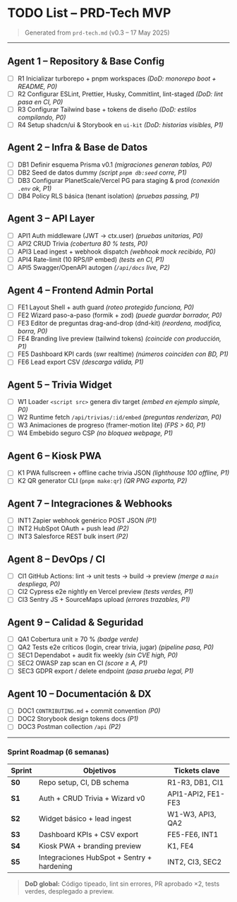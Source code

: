 # TODO List – PRD-Tech MVP

> Generated from `prd-tech.md` (v0.3 – 17 May 2025)

---

## Agent 1 – Repository & Base Config
- [ ] R1 Inicializar turborepo + pnpm workspaces *(DoD: monorepo boot + README, P0)*
- [ ] R2 Configurar ESLint, Prettier, Husky, Commitlint, lint-staged *(DoD: lint pasa en CI, P0)*
- [ ] R3 Configurar Tailwind base + tokens de diseño *(DoD: estilos compilando, P0)*
- [ ] R4 Setup shadcn/ui & Storybook en `ui-kit` *(DoD: historias visibles, P1)*

## Agent 2 – Infra & Base de Datos
- [ ] DB1 Definir esquema Prisma v0.1 *(migraciones generan tablas, P0)*
- [ ] DB2 Seed de datos dummy *(script `pnpm db:seed` corre, P1)*
- [ ] DB3 Configurar PlanetScale/Vercel PG para staging & prod *(conexión `.env` ok, P1)*
- [ ] DB4 Policy RLS básica (tenant isolation) *(pruebas passing, P1)*

## Agent 3 – API Layer
- [ ] API1 Auth middleware (JWT → ctx.user) *(pruebas unitarias, P0)*
- [ ] API2 CRUD Trivia *(cobertura 80 % tests, P0)*
- [ ] API3 Lead ingest + webhook dispatch *(webhook mock recibido, P0)*
- [ ] API4 Rate-limit (10 RPS/IP embed) *(tests en CI, P1)*
- [ ] API5 Swagger/OpenAPI autogen *(`/api/docs` live, P2)*

## Agent 4 – Frontend Admin Portal
- [ ] FE1 Layout Shell + auth guard *(roteo protegido funciona, P0)*
- [ ] FE2 Wizard paso-a-paso (formik + zod) *(puede guardar borrador, P0)*
- [ ] FE3 Editor de preguntas drag-and-drop (dnd-kit) *(reordena, modifica, borra, P0)*
- [ ] FE4 Branding live preview (tailwind tokens) *(coincide con producción, P1)*
- [ ] FE5 Dashboard KPI cards (swr realtime) *(números coinciden con BD, P1)*
- [ ] FE6 Lead export CSV *(descarga válida, P1)*

## Agent 5 – Trivia Widget
- [ ] W1 Loader `<script src>` genera div target *(embed en ejemplo simple, P0)*
- [ ] W2 Runtime fetch `/api/trivias/:id/embed` *(preguntas renderizan, P0)*
- [ ] W3 Animaciones de progreso (framer-motion lite) *(FPS > 60, P1)*
- [ ] W4 Embebido seguro CSP *(no bloquea webpage, P1)*

## Agent 6 – Kiosk PWA
- [ ] K1 PWA fullscreen + offline cache trivia JSON *(lighthouse 100 offline, P1)*
- [ ] K2 QR generator CLI (`pnpm make:qr`) *(QR PNG exporta, P2)*

## Agent 7 – Integraciones & Webhooks
- [ ] INT1 Zapier webhook genérico POST JSON *(P1)*
- [ ] INT2 HubSpot OAuth + push lead *(P2)*
- [ ] INT3 Salesforce REST bulk insert *(P2)*

## Agent 8 – DevOps / CI
- [ ] CI1 GitHub Actions: lint → unit tests → build → preview *(merge a `main` despliega, P0)*
- [ ] CI2 Cypress e2e nightly en Vercel preview *(tests verdes, P1)*
- [ ] CI3 Sentry JS + SourceMaps upload *(errores trazables, P1)*

## Agent 9 – Calidad & Seguridad
- [ ] QA1 Cobertura unit ≥ 70 % *(badge verde)*
- [ ] QA2 Tests e2e críticos (login, crear trivia, jugar) *(pipeline pasa, P0)*
- [ ] SEC1 Dependabot + audit fix weekly *(sin CVE high, P0)*
- [ ] SEC2 OWASP zap scan en CI *(score ≥ A, P1)*
- [ ] SEC3 GDPR export / delete endpoint *(pasa prueba legal, P1)*

## Agent 10 – Documentación & DX
- [ ] DOC1 `CONTRIBUTING.md` + commit convention *(P0)*
- [ ] DOC2 Storybook design tokens docs *(P1)*
- [ ] DOC3 Postman collection `/api` *(P2)*

---

### Sprint Roadmap (6 semanas)
| Sprint | Objetivos | Tickets clave |
| ------ | --------- | ------------- |
| **S0** | Repo setup, CI, DB schema | R1-R3, DB1, CI1 |
| **S1** | Auth + CRUD Trivia + Wizard v0 | API1-API2, FE1-FE3 |
| **S2** | Widget básico + lead ingest | W1-W3, API3, QA2 |
| **S3** | Dashboard KPIs + CSV export | FE5-FE6, INT1 |
| **S4** | Kiosk PWA + branding preview | K1, FE4 |
| **S5** | Integraciones HubSpot + Sentry + hardening | INT2, CI3, SEC2 |

> **DoD global:** Código tipeado, lint sin errores, PR aprobado ×2, tests verdes, desplegado a preview.